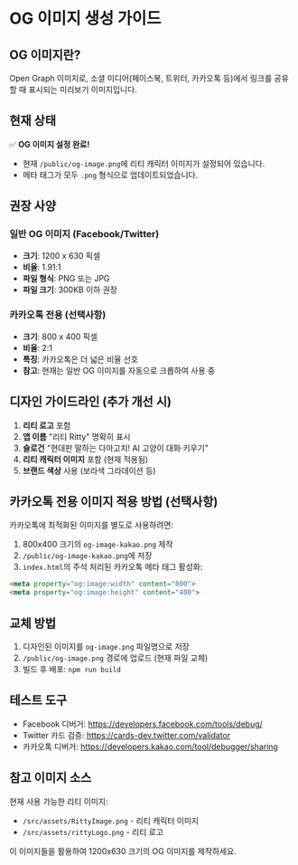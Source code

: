 # OG 이미지 생성 가이드

## OG 이미지란?
Open Graph 이미지로, 소셜 미디어(페이스북, 트위터, 카카오톡 등)에서 링크를 공유할 때 표시되는 미리보기 이미지입니다.

## 현재 상태
✅ **OG 이미지 설정 완료!**
- 현재 `/public/og-image.png`에 리티 캐릭터 이미지가 설정되어 있습니다.
- 메타 태그가 모두 `.png` 형식으로 업데이트되었습니다.

## 권장 사양

### 일반 OG 이미지 (Facebook/Twitter)
- **크기**: 1200 x 630 픽셀
- **비율**: 1.91:1
- **파일 형식**: PNG 또는 JPG
- **파일 크기**: 300KB 이하 권장

### 카카오톡 전용 (선택사항)
- **크기**: 800 x 400 픽셀
- **비율**: 2:1
- **특징**: 카카오톡은 더 넓은 비율 선호
- **참고**: 현재는 일반 OG 이미지를 자동으로 크롭하여 사용 중

## 디자인 가이드라인 (추가 개선 시)
1. **리티 로고** 포함
2. **앱 이름** "리티 Ritty" 명확히 표시
3. **슬로건** "현대판 말하는 다마고치! AI 고양이 대화·키우기"
4. **리티 캐릭터 이미지** 포함 (현재 적용됨)
5. **브랜드 색상** 사용 (보라색 그라데이션 등)

## 카카오톡 전용 이미지 적용 방법 (선택사항)
카카오톡에 최적화된 이미지를 별도로 사용하려면:

1. 800x400 크기의 `og-image-kakao.png` 제작
2. `/public/og-image-kakao.png`에 저장
3. `index.html`의 주석 처리된 카카오톡 메타 태그 활성화:
```html
<meta property="og:image:width" content="800">
<meta property="og:image:height" content="400">
```

## 교체 방법
1. 디자인된 이미지를 `og-image.png` 파일명으로 저장
2. `/public/og-image.png` 경로에 업로드 (현재 파일 교체)
3. 빌드 후 배포: `npm run build`

## 테스트 도구
- Facebook 디버거: https://developers.facebook.com/tools/debug/
- Twitter 카드 검증: https://cards-dev.twitter.com/validator
- 카카오톡 디버거: https://developers.kakao.com/tool/debugger/sharing

## 참고 이미지 소스
현재 사용 가능한 리티 이미지:
- `/src/assets/RittyImage.png` - 리티 캐릭터 이미지
- `/src/assets/rittyLogo.png` - 리티 로고

이 이미지들을 활용하여 1200x630 크기의 OG 이미지를 제작하세요.